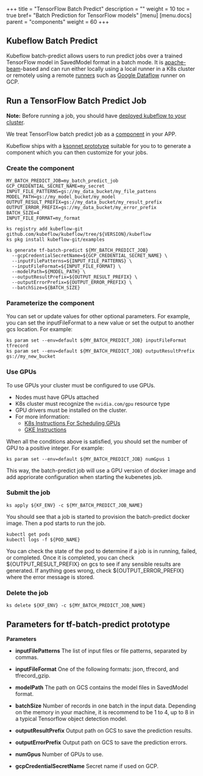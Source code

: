 +++
title = "TensorFlow Batch Predict"
description = ""
weight = 10
toc = true
bref= "Batch Prediction for TensorFlow models"
[menu]
[menu.docs]
  parent = "components"
  weight = 60
+++

## Kubeflow Batch Predict

Kubeflow batch-predict allows users to run predict jobs over a trained
TensorFlow model in SavedModel format in a batch mode. It is
[apache-beam](https://beam.apache.org/)-based and can run either locally
using a local runner in a K8s cluster or remotely using a remote
[runners](https://beam.apache.org/documentation/runners/capability-matrix/)
such as [Google Dataflow](https://cloud.google.com/dataflow) runner on GCP.


## Run a TensorFlow Batch Predict Job

**Note:** Before running a job, you should have [deployed kubeflow to your cluster](#deploy-kubeflow).

We treat TensorFlow batch predict job as a [component](https://ksonnet.io/docs/tutorial#2-generate-and-deploy-an-app-component) in your APP.

Kubeflow ships with a [ksonnet prototype](https://ksonnet.io/docs/concepts#prototype)
suitable for you to to generate a component which you can then customize for your jobs.

### Create the component

```
MY_BATCH_PREDICT_JOB=my_batch_predict_job
GCP_CREDENTIAL_SECRET_NAME=my_secret
INPUT_FILE_PATTERNS=gs://my_data_bucket/my_file_pattens
MODEL_PATH=gs://my_model_bucket/my_model
OUTPUT_RESULT_PREFIX=gs://my_data_bucket/my_result_prefix
OUTPUT_ERROR_PREFIX=gs://my_data_bucket/my_error_prefix
BATCH_SIZE=4
INPUT_FILE_FORMAT=my_format

ks registry add kubeflow-git github.com/kubeflow/kubeflow/tree/${VERSION}/kubeflow
ks pkg install kubeflow-git/examples

ks generate tf-batch-predict ${MY_BATCH_PREDICT_JOB}
  --gcpCredentialSecretName=${GCP_CREDENTIAL_SECRET_NAME} \
  --inputFilePatterns=${INPUT_FILE_PATTERNS} \
  --inputFileFormat=${INPUT_FILE_FORMAT} \
  --modelPath=${MODEL_PATH} \
  --outputResultPrefix=${OUTPUT_RESULT_PREFIX} \
  --outputErrorPrefix=${OUTPUT_ERROR_PREFIX} \
  --batchSize=${BATCH_SIZE}

```

### Parameterize the component

You can set or update values for other optional parameters. For example, you can
set the inputFileFormat to a new value or set the output to another gcs
location. For example:

```
ks param set --env=default ${MY_BATCH_PREDICT_JOB} inputFileFormat tfrecord
ks param set --env=default ${MY_BATCH_PREDICT_JOB} outputResultPrefix gs://my_new_bucket
```

### Use GPUs

To use GPUs your cluster must be configured to use GPUs.

  * Nodes must have GPUs attached
  * K8s cluster must recognize the `nvidia.com/gpu` resource type
  * GPU drivers must be installed on the cluster.
  * For more information:
      * [K8s Instructions For Scheduling GPUs](https://kubernetes.io/docs/tasks/manage-gpus/scheduling-gpus/)
      * [GKE Instructions](https://cloud.google.com/kubernetes-engine/docs/concepts/gpus)

When all the conditions above is satisfied, you should set the number of GPU to a positive
integer. For example:

```
ks param set --env=default ${MY_BATCH_PREDICT_JOB} numGpus 1
```

This way, the batch-predict job will use a GPU version of docker image and add appriorate
configuration when starting the kubenetes job.


### Submit the job

```
ks apply ${KF_ENV} -c ${MY_BATCH_PREDICT_JOB_NAME}
```

You should see that a job is started to provision the batch-predict docker image.
Then a pod starts to run the job.

```
kubectl get pods
kubectl logs -f ${POD_NAME}
```

You can check the state of the pod to determine if a job is in running,
failed, or completed. Once it is completed, you can check
${OUTPUT_RESULT_PREFIX} on gcs to see if any sensible results are generated. If
anything goes wrong, check ${OUTPUT_ERROR_PREFIX} where the error message is
stored.


### Delete the job

```
ks delete ${KF_ENV} -c ${MY_BATCH_PREDICT_JOB_NAME}
```

## Parameters for tf-batch-predict prototype


**Parameters**

  * **inputFilePatterns** The list of input files or file patterns, separated by commas.

  * **inputFileFormat** One of the following formats: json, tfrecord, and tfrecord_gzip.

  * **modelPath** The path on GCS contains the model files in SavedModel format.

  * **batchSize** Number of records in one batch in the input data. Depending on the memory in your machine, it is
  recommend to be 1 to 4, up to 8 in a typical Tensorflow object detection model.

  * **outputResultPrefix** Output path on GCS to save the prediction results.

  * **outputErrorPrefix** Output path on GCS to save the prediction errors.

  * **numGpus** Number of GPUs to use.

  * **gcpCredentialSecretName** Secret name if used on GCP.
